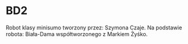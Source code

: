 # BD2
Robot klasy minisumo tworzony przez: Szymona Czaje.
Na podstawie robota: Biała-Dama współtworzonego z Markiem Żyśko.
